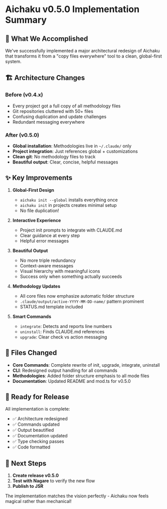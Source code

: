 # Aichaku v0.5.0 Implementation Summary

## 🎉 What We Accomplished

We've successfully implemented a major architectural redesign of Aichaku that
transforms it from a "copy files everywhere" tool to a clean, global-first
system.

## 🏗️ Architecture Changes

### Before (v0.4.x)

- Every project got a full copy of all methodology files
- Git repositories cluttered with 50+ files
- Confusing duplication and update challenges
- Redundant messaging everywhere

### After (v0.5.0)

- **Global installation**: Methodologies live in `~/.claude/` only
- **Project integration**: Just references global + customizations
- **Clean git**: No methodology files to track
- **Beautiful output**: Clear, concise, helpful messages

## ✨ Key Improvements

1. **Global-First Design**
   - `aichaku init --global` installs everything once
   - `aichaku init` in projects creates minimal setup
   - No file duplication!

2. **Interactive Experience**
   - Project init prompts to integrate with CLAUDE.md
   - Clear guidance at every step
   - Helpful error messages

3. **Beautiful Output**
   - No more triple redundancy
   - Context-aware messages
   - Visual hierarchy with meaningful icons
   - Success only when something actually succeeds

4. **Methodology Updates**
   - All core files now emphasize automatic folder structure
   - `.claude/output/active-YYYY-MM-DD-name/` pattern prominent
   - STATUS.md template included

5. **Smart Commands**
   - `integrate`: Detects and reports line numbers
   - `uninstall`: Finds CLAUDE.md references
   - `upgrade`: Clear check vs action messaging

## 📝 Files Changed

- **Core Commands**: Complete rewrite of init, upgrade, integrate, uninstall
- **CLI**: Redesigned output handling for all commands
- **Methodologies**: Added folder structure emphasis to all mode files
- **Documentation**: Updated README and mod.ts for v0.5.0

## 🚀 Ready for Release

All implementation is complete:

- ✅ Architecture redesigned
- ✅ Commands updated
- ✅ Output beautified
- ✅ Documentation updated
- ✅ Type checking passes
- ✅ Code formatted

## 🔄 Next Steps

1. **Create release v0.5.0**
2. **Test with Nagare** to verify the new flow
3. **Publish to JSR**

The implementation matches the vision perfectly - Aichaku now feels magical
rather than mechanical!
